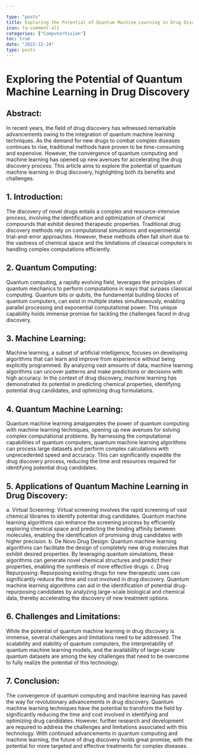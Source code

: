```yaml
---

type: "posts"
title: Exploring the Potential of Quantum Machine Learning in Drug Discovery
icon: fa-comment-alt
categories: ["ComputerVision"]
toc: true
date: "2022-12-24"
type: posts
---
```





# Exploring the Potential of Quantum Machine Learning in Drug Discovery

## Abstract:
In recent years, the field of drug discovery has witnessed remarkable advancements owing to the integration of quantum machine learning techniques. As the demand for new drugs to combat complex diseases continues to rise, traditional methods have proven to be time-consuming and expensive. However, the convergence of quantum computing and machine learning has opened up new avenues for accelerating the drug discovery process. This article aims to explore the potential of quantum machine learning in drug discovery, highlighting both its benefits and challenges.

## 1. Introduction:
The discovery of novel drugs entails a complex and resource-intensive process, involving the identification and optimization of chemical compounds that exhibit desired therapeutic properties. Traditional drug discovery methods rely on computational simulations and experimental trial-and-error approaches. However, these methods often fall short due to the vastness of chemical space and the limitations of classical computers in handling complex computations efficiently.

## 2. Quantum Computing:
Quantum computing, a rapidly evolving field, leverages the principles of quantum mechanics to perform computations in ways that surpass classical computing. Quantum bits or qubits, the fundamental building blocks of quantum computers, can exist in multiple states simultaneously, enabling parallel processing and exponential computational power. This unique capability holds immense promise for tackling the challenges faced in drug discovery.

## 3. Machine Learning:
Machine learning, a subset of artificial intelligence, focuses on developing algorithms that can learn and improve from experience without being explicitly programmed. By analyzing vast amounts of data, machine learning algorithms can uncover patterns and make predictions or decisions with high accuracy. In the context of drug discovery, machine learning has demonstrated its potential in predicting chemical properties, identifying potential drug candidates, and optimizing drug formulations.

## 4. Quantum Machine Learning:
Quantum machine learning amalgamates the power of quantum computing with machine learning techniques, opening up new avenues for solving complex computational problems. By harnessing the computational capabilities of quantum computers, quantum machine learning algorithms can process large datasets and perform complex calculations with unprecedented speed and accuracy. This can significantly expedite the drug discovery process, reducing the time and resources required for identifying potential drug candidates.

## 5. Applications of Quantum Machine Learning in Drug Discovery:
a. Virtual Screening: Virtual screening involves the rapid screening of vast chemical libraries to identify potential drug candidates. Quantum machine learning algorithms can enhance the screening process by efficiently exploring chemical space and predicting the binding affinity between molecules, enabling the identification of promising drug candidates with higher precision.
b. De Novo Drug Design: Quantum machine learning algorithms can facilitate the design of completely new drug molecules that exhibit desired properties. By leveraging quantum simulations, these algorithms can generate novel chemical structures and predict their properties, enabling the synthesis of more effective drugs.
c. Drug Repurposing: Repurposing existing drugs for new therapeutic uses can significantly reduce the time and cost involved in drug discovery. Quantum machine learning algorithms can aid in the identification of potential drug-repurposing candidates by analyzing large-scale biological and chemical data, thereby accelerating the discovery of new treatment options.

## 6. Challenges and Limitations:
While the potential of quantum machine learning in drug discovery is immense, several challenges and limitations need to be addressed. The scalability and stability of quantum computers, the interpretability of quantum machine learning models, and the availability of large-scale quantum datasets are among the key challenges that need to be overcome to fully realize the potential of this technology.

## 7. Conclusion:
The convergence of quantum computing and machine learning has paved the way for revolutionary advancements in drug discovery. Quantum machine learning techniques have the potential to transform the field by significantly reducing the time and cost involved in identifying and optimizing drug candidates. However, further research and development are required to address the challenges and limitations associated with this technology. With continued advancements in quantum computing and machine learning, the future of drug discovery holds great promise, with the potential for more targeted and effective treatments for complex diseases.